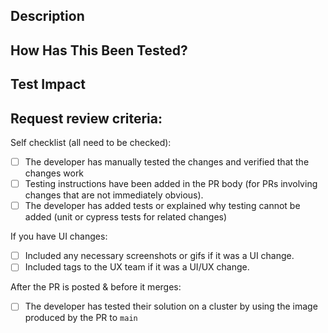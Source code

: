<!--- If this is a non-code change, this template is not required; reference any issues or top-level descriptions as needed -->
<!--- All code change PRs should relate to an issue, reference it here; see example below -->
<!--- https://issues.redhat.com/browse/RHOAIENG-123456 -->

## Description
<!--- Describe your changes in detail; the what, the why, any findings, etc -->
<!--- Include any screenshots of changed UI; Include any gifs if it was a flow / UX change -->

## How Has This Been Tested?
<!--- Please describe in detail how you tested your changes. -->
<!--- Include details of your testing environment, and the tests you ran to -->
<!--- see how your change affects other areas of the code, etc. -->

## Test Impact
<!--- What tests have you done to cover the implemented functionality -->
<!--- If tests are not applicable, explain why here -->

## Request review criteria:
<!--- This PR will be merged by any repository approver when it meets all the points in the checklist -->
<!--- Go over all the following points, and put an `x` in all the boxes that apply. -->

Self checklist (all need to be checked):
- [ ] The developer has manually tested the changes and verified that the changes work
- [ ] Testing instructions have been added in the PR body (for PRs involving changes that are not immediately obvious).
- [ ] The developer has added tests or explained why testing cannot be added (unit or cypress tests for related changes)

If you have UI changes:
<!--- You can ignore these if you are doing manifest, backend, internal logic, etc changes; aka non-UI / visual changes -->
- [ ] Included any necessary screenshots or gifs if it was a UI change.
- [ ] Included tags to the UX team if it was a UI/UX change.

After the PR is posted & before it merges:
- [ ] The developer has tested their solution on a cluster by using the image produced by the PR to `main`